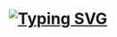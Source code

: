 <h1 align="center">
    <a href="https://git.io/typing-svg"><img src="https://readme-typing-svg.demolab.com?font=Fira+Code&weight=400&size=16&pause=1000&color=000000ff&center=true&vCenter=true&width=435&lines=Hi%2C+I'm+RainGrain;A+Full-Stack+Developer;Majoring+in+Geography" alt="Typing SVG" /></a>
</h1>
